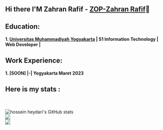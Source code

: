 ## Hi there I'M Zahran Rafif - [ZOP-Zahran Rafif](https://www.youtube.com/@ZOPZahranRafif)👋

<!--
**zahranrafif/zahranrafif** is a ✨ _special_ ✨ repository because its `README.md` (this file) appears on your GitHub profile.

Here are some ideas to get you started:

- 🔭 I’m currently working on ...
- 🌱 I’m currently learning ...
- 👯 I’m looking to collaborate on ...
- 🤔 I’m looking for help with ...
- 💬 Ask me about ...
- 📫 How to reach me: ...
- 😄 Pronouns: ...
- ⚡ Fun fact: ...
-->


## Education:

#### 1. [Universitas Muhammadiyah Yogyakarta](https://www.umy.ac.id) | S1 Information Technology | Web Developer |

## Work Experience:
#### 1. [SOON] |-| Yogyakarta Maret 2023

## Here is my stats :
<p align="left"><br /><br />
  <img src="https://github-readme-stats.vercel.app/api?username=zahranrafif&show_icons=true&include_all_commits=true&theme=monokai" alt="hossein heydari's GitHub stats" /><br /> 
  <img src="https://github-readme-streak-stats.herokuapp.com/?user=zahranrafif&theme=monokai"/><br />
  <img src="https://github-readme-stats.vercel.app/api/top-langs/?username=zahranrafif&layout=compact&theme=monokai&langs_count=12"/><br />
</p>
